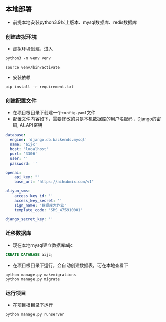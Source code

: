 ## 本地部署

+ 前提本地安装python3.9以上版本、mysql数据库、redis数据库

### 创建虚拟环境
+ 虚拟环境创建、进入
```shell
python3 -m venv venv

source venv/bin/activate
```
+ 安装依赖
```shell
pip install -r requirement.txt
```

### 创建配置文件
+ 在项目根目录下创建一个`config.yaml`文件
+ 配置文件内容如下，需要修改的只是本机数据库的用户名密码，Django的密码, AI_API密钥
```yaml
database:
  engine: 'django.db.backends.mysql'
  name: 'aijc'
  host: 'localhost'
  port: '3306'
  user: ''
  password: ''

openai:
    api_key: ""
    base_url: "https://aihubmix.com/v1"

aliyun_sms:
    access_key_id: ''
    access_key_secret: ''
    sign_name: '数据库大作业'
    template_code: 'SMS_475910001'

django_secret_key: ''
```

### 迁移数据库
+ 现在本地mysql建立数据库aijc
```sql
CREATE DATABASE aijc;
```

+ 在项目根目录下运行，会自动创建数据表，可在本地查看下
```shell
python manage.py makemigrations
python manage.py migrate
```

### 运行项目
+ 在项目根目录下运行
```shell
python manage.py runserver
```

